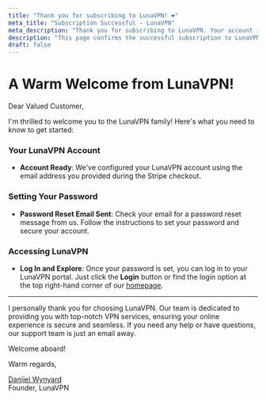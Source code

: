```yaml
---
title: "Thank you for subscribing to LunaVPN! ❤️"
meta_title: "Subscription Successful - LunaVPN"
meta_description: "Thank you for subscribing to LunaVPN. Your account is set up and ready to use."
description: "This page confirms the successful subscription to LunaVPN."
draft: false
---
```


# A Warm Welcome from LunaVPN!

Dear Valued Customer,

I'm thrilled to welcome you to the LunaVPN family! Here's what you need to know to get started:

### Your LunaVPN Account

- **Account Ready**: We've configured your LunaVPN account using the email address you provided during the Stripe checkout.

### Setting Your Password

- **Password Reset Email Sent**: Check your email for a password reset message from us. Follow the instructions to set your password and secure your account.

### Accessing LunaVPN

- **Log In and Explore**: Once your password is set, you can log in to your LunaVPN portal. Just click the **Login** button or find the login option at the top right-hand corner of our [homepage](#).

---

I personally thank you for choosing LunaVPN. Our team is dedicated to providing you with top-notch VPN services, ensuring your online experience is secure and seamless. If you need any help or have questions, our support team is just an email away.

Welcome aboard!

Warm regards,

[Danijel Wynyard](/authors/danijel-wynyard/)<br />
Founder, LunaVPN
